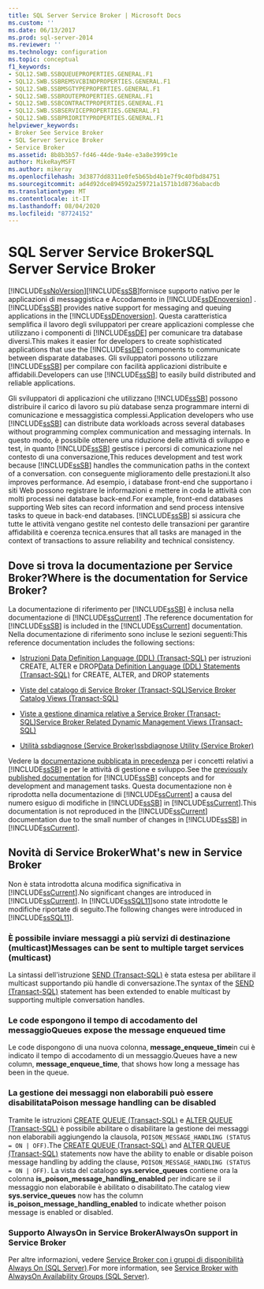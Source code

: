 ```yaml
---
title: SQL Server Service Broker | Microsoft Docs
ms.custom: ''
ms.date: 06/13/2017
ms.prod: sql-server-2014
ms.reviewer: ''
ms.technology: configuration
ms.topic: conceptual
f1_keywords:
- SQL12.SWB.SSBQUEUEPROPERTIES.GENERAL.F1
- SQL12.SWB.SSBREMSVCBINDPROPERTIES.GENERAL.F1
- SQL12.SWB.SSBMSGTYPEPROPERTIES.GENERAL.F1
- SQL12.SWB.SSBROUTEPROPERTIES.GENERAL.F1
- SQL12.SWB.SSBCONTRACTPROPERTIES.GENERAL.F1
- SQL12.SWB.SSBSERVICEPROPERTIES.GENERAL.F1
- SQL12.SWB.SSBPRIORITYPROPERTIES.GENERAL.F1
helpviewer_keywords:
- Broker See Service Broker
- SQL Server Service Broker
- Service Broker
ms.assetid: 8b8b3b57-fd46-44de-9a4e-e3a8e3999c1e
author: MikeRayMSFT
ms.author: mikeray
ms.openlocfilehash: 3d3877dd8311e0fe5b65bd4b1e7f9c40fbd84751
ms.sourcegitcommit: ad4d92dce894592a259721a1571b1d8736abacdb
ms.translationtype: MT
ms.contentlocale: it-IT
ms.lasthandoff: 08/04/2020
ms.locfileid: "87724152"
---
```

# <a name="sql-server-service-broker"></a><span data-ttu-id="65e55-102">SQL Server Service Broker</span><span class="sxs-lookup"><span data-stu-id="65e55-102">SQL Server Service Broker</span></span>
  [!INCLUDE[ssNoVersion](../../includes/ssnoversion-md.md)]<span data-ttu-id="65e55-103">[!INCLUDE[ssSB](../../includes/sssb-md.md)]fornisce supporto nativo per le applicazioni di messaggistica e Accodamento in [!INCLUDE[ssDEnoversion](../../includes/ssdenoversion-md.md)] .</span><span class="sxs-lookup"><span data-stu-id="65e55-103">[!INCLUDE[ssSB](../../includes/sssb-md.md)] provides native support for messaging and queuing applications in the [!INCLUDE[ssDEnoversion](../../includes/ssdenoversion-md.md)].</span></span> <span data-ttu-id="65e55-104">Questa caratteristica semplifica il lavoro degli sviluppatori per creare applicazioni complesse che utilizzano i componenti di [!INCLUDE[ssDE](../../includes/ssde-md.md)] per comunicare tra database diversi.</span><span class="sxs-lookup"><span data-stu-id="65e55-104">This makes it easier for developers to create sophisticated applications that use the [!INCLUDE[ssDE](../../includes/ssde-md.md)] components to communicate between disparate databases.</span></span> <span data-ttu-id="65e55-105">Gli sviluppatori possono utilizzare [!INCLUDE[ssSB](../../includes/sssb-md.md)] per compilare con facilità applicazioni distribuite e affidabili.</span><span class="sxs-lookup"><span data-stu-id="65e55-105">Developers can use [!INCLUDE[ssSB](../../includes/sssb-md.md)] to easily build distributed and reliable applications.</span></span>  
  
 <span data-ttu-id="65e55-106">Gli sviluppatori di applicazioni che utilizzano [!INCLUDE[ssSB](../../includes/sssb-md.md)] possono distribuire il carico di lavoro su più database senza programmare interni di comunicazione e messaggistica complessi.</span><span class="sxs-lookup"><span data-stu-id="65e55-106">Application developers who use [!INCLUDE[ssSB](../../includes/sssb-md.md)] can distribute data workloads across several databases without programming complex communication and messaging internals.</span></span> <span data-ttu-id="65e55-107">In questo modo, è possibile ottenere una riduzione delle attività di sviluppo e test, in quanto [!INCLUDE[ssSB](../../includes/sssb-md.md)] gestisce i percorsi di comunicazione nel contesto di una conversazione,</span><span class="sxs-lookup"><span data-stu-id="65e55-107">This reduces development and test work because [!INCLUDE[ssSB](../../includes/sssb-md.md)] handles the communication paths in the context of a conversation.</span></span> <span data-ttu-id="65e55-108">con conseguente miglioramento delle prestazioni.</span><span class="sxs-lookup"><span data-stu-id="65e55-108">It also improves performance.</span></span> <span data-ttu-id="65e55-109">Ad esempio, i database front-end che supportano i siti Web possono registrare le informazioni e mettere in coda le attività con molti processi nei database back-end.</span><span class="sxs-lookup"><span data-stu-id="65e55-109">For example, front-end databases supporting Web sites can record information and send process intensive tasks to queue in back-end databases.</span></span> [!INCLUDE[ssSB](../../includes/sssb-md.md)] <span data-ttu-id="65e55-110">si assicura che tutte le attività vengano gestite nel contesto delle transazioni per garantire affidabilità e coerenza tecnica.</span><span class="sxs-lookup"><span data-stu-id="65e55-110">ensures that all tasks are managed in the context of transactions to assure reliability and technical consistency.</span></span>  
  
## <a name="where-is-the-documentation-for-service-broker"></a><span data-ttu-id="65e55-111">Dove si trova la documentazione per Service Broker?</span><span class="sxs-lookup"><span data-stu-id="65e55-111">Where is the documentation for Service Broker?</span></span>  
 <span data-ttu-id="65e55-112">La documentazione di riferimento per [!INCLUDE[ssSB](../../includes/sssb-md.md)] è inclusa nella documentazione di [!INCLUDE[ssCurrent](../../includes/sscurrent-md.md)] .</span><span class="sxs-lookup"><span data-stu-id="65e55-112">The reference documentation for [!INCLUDE[ssSB](../../includes/sssb-md.md)] is included in the [!INCLUDE[ssCurrent](../../includes/sscurrent-md.md)] documentation.</span></span> <span data-ttu-id="65e55-113">Nella documentazione di riferimento sono incluse le sezioni seguenti:</span><span class="sxs-lookup"><span data-stu-id="65e55-113">This reference documentation includes the following sections:</span></span>  
  
-   <span data-ttu-id="65e55-114">[Istruzioni Data Definition Language &#40;DDL&#41; &#40;Transact-SQL&#41;](/sql/odbc/reference/develop-app/ddl-statements) per istruzioni CREATE, ALTER e DROP</span><span class="sxs-lookup"><span data-stu-id="65e55-114">[Data Definition Language &#40;DDL&#41; Statements &#40;Transact-SQL&#41;](/sql/odbc/reference/develop-app/ddl-statements) for CREATE, ALTER, and DROP statements</span></span>  
  
-   [<span data-ttu-id="65e55-115">Viste del catalogo di Service Broker &#40;Transact-SQL&#41;</span><span class="sxs-lookup"><span data-stu-id="65e55-115">Service Broker Catalog Views &#40;Transact-SQL&#41;</span></span>](/sql/relational-databases/system-catalog-views/service-broker-catalog-views-transact-sql)  
  
-   [<span data-ttu-id="65e55-116">Viste a gestione dinamica relative a Service Broker &#40;Transact-SQL&#41;</span><span class="sxs-lookup"><span data-stu-id="65e55-116">Service Broker Related Dynamic Management Views &#40;Transact-SQL&#41;</span></span>](/sql/relational-databases/system-dynamic-management-views/service-broker-related-dynamic-management-views-transact-sql)  
  
-   [<span data-ttu-id="65e55-117">Utilità ssbdiagnose &#40;Service Broker&#41;</span><span class="sxs-lookup"><span data-stu-id="65e55-117">ssbdiagnose Utility &#40;Service Broker&#41;</span></span>](../../tools/ssbdiagnose/ssbdiagnose-utility-service-broker.md)  
  
 <span data-ttu-id="65e55-118">Vedere la [documentazione pubblicata in precedenza](https://go.microsoft.com/fwlink/?LinkId=231312) per i concetti relativi a [!INCLUDE[ssSB](../../includes/sssb-md.md)] e per le attività di gestione e sviluppo.</span><span class="sxs-lookup"><span data-stu-id="65e55-118">See the [previously published documentation](https://go.microsoft.com/fwlink/?LinkId=231312) for [!INCLUDE[ssSB](../../includes/sssb-md.md)] concepts and for development and management tasks.</span></span> <span data-ttu-id="65e55-119">Questa documentazione non è riprodotta nella documentazione di [!INCLUDE[ssCurrent](../../includes/sscurrent-md.md)] a causa del numero esiguo di modifiche in [!INCLUDE[ssSB](../../includes/sssb-md.md)] in [!INCLUDE[ssCurrent](../../includes/sscurrent-md.md)].</span><span class="sxs-lookup"><span data-stu-id="65e55-119">This documentation is not reproduced in the [!INCLUDE[ssCurrent](../../includes/sscurrent-md.md)] documentation due to the small number of changes in [!INCLUDE[ssSB](../../includes/sssb-md.md)] in [!INCLUDE[ssCurrent](../../includes/sscurrent-md.md)].</span></span>  
  
## <a name="whats-new-in-service-broker"></a><span data-ttu-id="65e55-120">Novità di Service Broker</span><span class="sxs-lookup"><span data-stu-id="65e55-120">What's new in Service Broker</span></span>  
 <span data-ttu-id="65e55-121">Non è stata introdotta alcuna modifica significativa in [!INCLUDE[ssCurrent](../../includes/sscurrent-md.md)].</span><span class="sxs-lookup"><span data-stu-id="65e55-121">No significant changes are introduced in [!INCLUDE[ssCurrent](../../includes/sscurrent-md.md)].</span></span>  <span data-ttu-id="65e55-122">In [!INCLUDE[ssSQL11](../../includes/sssql11-md.md)]sono state introdotte le modifiche riportate di seguito.</span><span class="sxs-lookup"><span data-stu-id="65e55-122">The following changes were introduced in [!INCLUDE[ssSQL11](../../includes/sssql11-md.md)].</span></span>  
  
### <a name="messages-can-be-sent-to-multiple-target-services-multicast"></a><span data-ttu-id="65e55-123">È possibile inviare messaggi a più servizi di destinazione (multicast)</span><span class="sxs-lookup"><span data-stu-id="65e55-123">Messages can be sent to multiple target services (multicast)</span></span>  
 <span data-ttu-id="65e55-124">La sintassi dell'istruzione [SEND &#40;Transact-SQL&#41;](/sql/t-sql/statements/send-transact-sql) è stata estesa per abilitare il multicast supportando più handle di conversazione.</span><span class="sxs-lookup"><span data-stu-id="65e55-124">The syntax of the [SEND &#40;Transact-SQL&#41;](/sql/t-sql/statements/send-transact-sql) statement has been extended to enable multicast by supporting multiple conversation handles.</span></span>  
  
### <a name="queues-expose-the-message-enqueued-time"></a><span data-ttu-id="65e55-125">Le code espongono il tempo di accodamento del messaggio</span><span class="sxs-lookup"><span data-stu-id="65e55-125">Queues expose the message enqueued time</span></span>  
 <span data-ttu-id="65e55-126">Le code dispongono di una nuova colonna, **message_enqueue_time**in cui è indicato il tempo di accodamento di un messaggio.</span><span class="sxs-lookup"><span data-stu-id="65e55-126">Queues have a new column, **message_enqueue_time**, that shows how long a message has been in the queue.</span></span>  
  
### <a name="poison-message-handling-can-be-disabled"></a><span data-ttu-id="65e55-127">La gestione dei messaggi non elaborabili può essere disabilitata</span><span class="sxs-lookup"><span data-stu-id="65e55-127">Poison message handling can be disabled</span></span>  
 <span data-ttu-id="65e55-128">Tramite le istruzioni [CREATE QUEUE &#40;Transact-SQL&#41;](/sql/t-sql/statements/create-queue-transact-sql) e [ALTER QUEUE &#40;Transact-SQL&#41;](/sql/t-sql/statements/alter-queue-transact-sql) è possibile abilitare o disabilitare la gestione dei messaggi non elaborabili aggiungendo la clausola, `POISON_MESSAGE_HANDLING (STATUS = ON | OFF)`.</span><span class="sxs-lookup"><span data-stu-id="65e55-128">The [CREATE QUEUE &#40;Transact-SQL&#41;](/sql/t-sql/statements/create-queue-transact-sql) and [ALTER QUEUE &#40;Transact-SQL&#41;](/sql/t-sql/statements/alter-queue-transact-sql) statements now have the ability to enable or disable poison message handling by adding the clause, `POISON_MESSAGE_HANDLING (STATUS = ON | OFF)`.</span></span> <span data-ttu-id="65e55-129">La vista del catalogo **sys.service_queues** contiene ora la colonna **is_poison_message_handling_enabled** per indicare se il messaggio non elaborabile è abilitato o disabilitato.</span><span class="sxs-lookup"><span data-stu-id="65e55-129">The catalog view **sys.service_queues** now has the column **is_poison_message_handling_enabled** to indicate whether poison message is enabled or disabled.</span></span>  
  
### <a name="alwayson-support-in-service-broker"></a><span data-ttu-id="65e55-130">Supporto AlwaysOn in Service Broker</span><span class="sxs-lookup"><span data-stu-id="65e55-130">AlwaysOn support in Service Broker</span></span>  
 <span data-ttu-id="65e55-131">Per altre informazioni, vedere [Service Broker con i gruppi di disponibilità Always On &#40;SQL Server&#41;](../availability-groups/windows/service-broker-with-always-on-availability-groups-sql-server.md).</span><span class="sxs-lookup"><span data-stu-id="65e55-131">For more information, see [Service Broker with AlwaysOn Availability Groups &#40;SQL Server&#41;](../availability-groups/windows/service-broker-with-always-on-availability-groups-sql-server.md).</span></span>  
  
  
